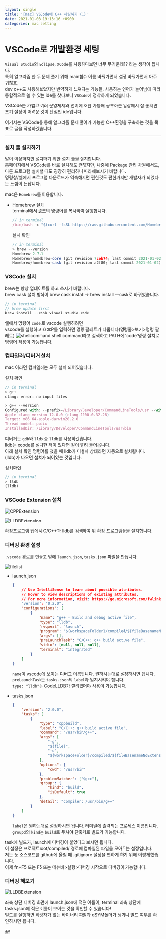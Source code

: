 ```yaml
---
layout: single
title: '[mac] VSCode에 C++ 세팅하기 (1)'
date: 2021-01-03 19:13:16 +0900
categories: mac setting
---
```


# VSCode로 개발환경 세팅

`Visual Studio`와 `Eclipse`, `XCode`를 사용하다보면 너무 무거운데?? 라는 생각이 듭니다.<br>
특히 알고리즘 한 두 문제 풀기 위해 main함수 이름 바꿔가면서 설정 바꿔가면서 아주 귀찮죠.<br>
dev c++도 사용해보았지만 빈약하게 느껴지는 기능들, 사용하는 언어가 늘어남에 따라 통합적으로 쓸 수 있는 ide를 찾다보니 `VSCode`에 정착하게 되었습니다.

VSCode는 가볍고 여러 운영체제와 언어에 호환 가능해 공부하는 입장에서 참 좋지만
초기 설정이 어려운 것이 단점인 ide입니다.

여기서는 VSCode를 통해 알고리즘 문제 풀이가 가능한 C++환경을 구축하는 것을 목표로 글을 작성하겠습니다.

---

### 설치 툴 설치하기

말이 이상하지만 설치하기 위한 설치 툴을 설치합니다.<br>
홈페이지에서 VSCode를 바로 설치해도 괜찮지만, 나중에 Package 관리 차원에서도, 다른 프로그램 설치할 때도 굉장히 편리하니 따라해보시기 바랍니다.<br>
명령창/쉘에서 프로그램 다운로드가 익숙해지면 편한것도 편한거지만 개발자가 되었다는 느낌이 든답니다.

mac은 `Homebrew`를 이용합니다.

-   Homebrew 설치<br/>
    terminal에서 [링크](https://brew.sh/)의 명령어를 복사하여 실행합니다.
    ```jsx
    // in terminal
    /bin/bash -c "$(curl -fsSL https://raw.githubusercontent.com/Homebrew/install/HEAD/install.sh)"
    ```
    설치 확인
    ```jsx
    // in terminal
    > brew --version
    Homebrew 2.7.1
    Homebrew/homebrew-core (git revision 7ceb74; last commit 2021-01-02)
    Homebrew/homebrew-cask (git revision a2f80; last commit 2021-01-02)
    ```

### VSCode 설치

brew는 항상 업데이트를 하고 쓰시기 바랍니다.<br>
brew cask 설치 방식이 brew cask install → brew install —cask로 바뀌었습니다.

```jsx
// in terminal
// brew update first
brew install --cask visual-studio-code
```

쉘에서 명령어 `code` 로 vscode 실행하려면<br>
vscode를 실행하고 ⇧⌘P를 입력하면 명령 팔레트가 나옵니다(명령줄>보기>명령 팔레트)
![shellcommand](/assets/images/2021-01-03/2021-01-03-shellcommand.png)
shell command라고 검색하고 PATH에 'code'명령 설치로 명령어 적용이 가능합니다.

### 컴파일러/디버거 설치

mac 이라면 컴파일러는 모두 설치 되어있습니다.

설치 확인

```jsx
// in terminal
> g++
clang: error: no input files

> g++ --version
Configured with: --prefix=/Library/Developer/CommandLineTools/usr --with-gxx-include-dir=/Library/Developer/CommandLineTools/SDKs/MacOSX.sdk/usr/include/c++/4.2.1
Apple clang version 12.0.0 (clang-1200.0.32.28)
Target: x86_64-apple-darwin20.2.0
Thread model: posix
InstalledDir: /Library/Developer/CommandLineTools/usr/bin
```

디버거는 `gdb`와 `lldb` 중 `lldb`를 사용하겠습니다.<br>
lldb는 xcode를 설치한 적이 있다면 같이 딸려 들어옵니다.<br>
아래 설치 확인 명령어를 쳤을 때 lldb가 미설치 상태라면 자동으로 설치됩니다.<br>
(lldb)가 나오면 설치가 되어있는 것입니다.

설치확인

```jsx
// in terminal
> lldb
(lldb)
```

### VSCode Extension 설치

![CPPExtension](/assets/images/2021-01-03/2021-01-03-c++extension.png)

![LLDBExtension](/assets/images/2021-01-03/2021-01-03-codelldb.png)

확장프로그램 탭에서 C/C++과 lldb를 검색하여 위 확장 프로그램들을 설치합니다.

### 디버깅 환경 설정

`.vscode` 경로를 만들고 밑에 `launch.json`, `tasks.json` 파일을 만듭니다.

![filelist](/assets/images/2021-01-03/2021-01-03-filelist.png)

-   launch.json

    ```json
    {
        // Use IntelliSense to learn about possible attributes.
        // Hover to view descriptions of existing attributes.
        // For more information, visit: https://go.microsoft.com/fwlink/?linkid=830387
        "version": "0.2.0",
        "configurations": [
            {
                "name": "g++ - Build and debug active file",
                "type": "lldb",
                "request": "launch",
                "program": "${workspaceFolder}/compiled/${fileBasenameNoExtension}",
                "args": [],
                "preLaunchTask": "C/C++: g++ build active file",
                "stdio": [null, null, null],
                "terminal": "integrated"
            }
        ]
    }
    ```

    `name`이 vscode에 보이는 디버그 이름입니다. 원하시는대로 설정하시면 됩니다.<br>
    `preLaunchTask`는 `tasks.json`의 `label`과 일치시켜야 합니다.<br>
    `type: "lldb"`는 CodeLLDB가 깔려있어야 사용이 가능합니다.

-   tasks.json

    ```json
    {
        "version": "2.0.0",
        "tasks": [
            {
                "type": "cppbuild",
                "label": "C/C++: g++ build active file",
                "command": "/usr/bin/g++",
                "args": [
                    "-g",
                    "${file}",
                    "-o",
                    "${workspaceFolder}/compiled/${fileBasenameNoExtension}"
                ],
                "options": {
                    "cwd": "/usr/bin"
                },
                "problemMatcher": ["$gcc"],
                "group": {
                    "kind": "build",
                    "isDefault": true
                },
                "detail": "compiler: /usr/bin/g++"
            }
        ]
    }
    ```

    `label`은 원하는대로 설정하시면 됩니다. 터미널에 출력되는 프로세스 이름입니다.<br>
    `groupd`의 `kind`는 `build`로 두셔야 단축키로 빌드가 가능합니다.

task에 빌드가, launch에 디버깅이 붙었다고 보시면 됩니다.<br>
이 설정은 프로젝트root/compiled/ 경로에 컴파일된 파일을 모아두는 설정입니다.<br>
저는 푼 소스코드를 github에 올릴 때 .gitignore 설정을 편하게 하기 위해 이렇게했습니다.<br>
이제 fn+F5 또는 F5 또는 메뉴바>실행>디버깅 시작으로 디버깅이 가능합니다.

### 디버깅 해보기

![LLDBExtension](/assets/images/2021-01-03/2021-01-03-debug.png)

좌측 상단 디버깅 화면에 launch.json에 적은 이름이, terminal 좌측 상단에 tasks.json에 적은 이름이 보이는 것을 확인할 수 있습니다!<br>
빌드를 실행하면 확장자가 없는 바이너리 파일과 dSYM폴더가 생기니 빌드 여부를 확인하시면 됩니다.

끝!
